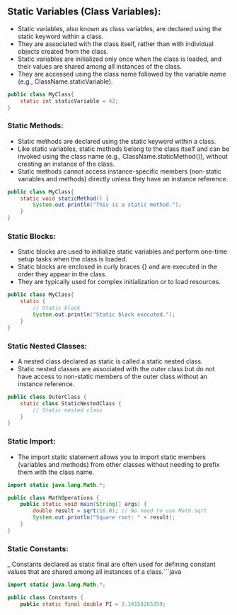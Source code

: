 
## Static Variables (Class Variables):
- Static variables, also known as class variables, are declared using the static keyword within a class.
- They are associated with the class itself, rather than with individual objects created from the class.
- Static variables are initialized only once when the class is loaded, and their values are shared among all instances of the class.
- They are accessed using the class name followed by the variable name (e.g., ClassName.staticVariable).
```java
public class MyClass{
    static int staticVariable = 42;
} 
```
### Static Methods:

- Static methods are declared using the static keyword within a class.
- Like static variables, static methods belong to the class itself and can be invoked using the class name (e.g., ClassName.staticMethod()), without creating an instance of the class.
- Static methods cannot access instance-specific members (non-static variables and methods) directly unless they have an instance reference.

```java
public class MyClass{
    static void staticMethod() {
        System.out.println("This is a static method.");
    }
} 
```

### Static Blocks:

- Static blocks are used to initialize static variables and perform one-time setup tasks when the class is loaded.
- Static blocks are enclosed in curly braces {} and are executed in the order they appear in the class.
- They are typically used for complex initialization or to load resources.
```java
public class MyClass{
    static {
        // Static block
        System.out.println("Static block executed.");
    }
}
```

### Static Nested Classes:

- A nested class declared as static is called a static nested class.
- Static nested classes are associated with the outer class but do not have access to non-static members of the outer class without an instance reference.
```java
public class OuterClass {
    static class StaticNestedClass {
        // Static nested class
    }
}
```
### Static Import:

- The import static statement allows you to import static members (variables and methods) from other classes without needing to prefix them with the class name.
```java
import static java.lang.Math.*;

public class MathOperations {
    public static void main(String[] args) {
        double result = sqrt(16.0); // No need to use Math.sqrt
        System.out.println("Square root: " + result);
    }
}
```

### Static Constants:

_ Constants declared as static final are often used for defining constant values that are shared among all instances of a class.```java

```java 
import static java.lang.Math.*;

public class Constants {
    public static final double PI = 3.14159265359;

```

